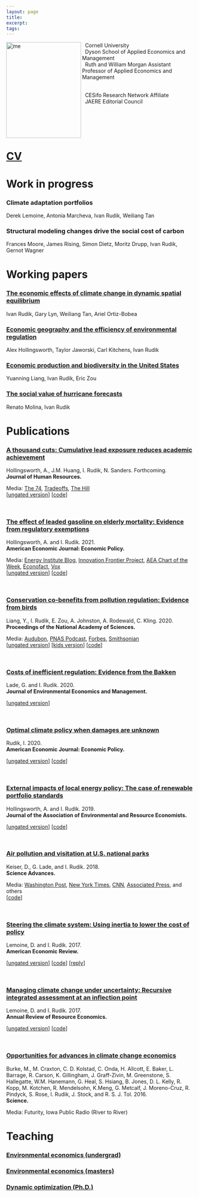 ```yaml
---
layout: page 
title:
excerpt: 
tags: 
---
```


<p><img src="https://irudik.github.io/assets/img/rudik_photo.jpg" alt="me" align="left" style="width:200px;height:256px;padding:0px">

&nbsp; Cornell University <br /> 
&nbsp; Dyson School of Applied Economics and Management <br /> 
&nbsp; Ruth and William Morgan Assistant Professor of Applied Economics and Management <br /> <br />
 
&nbsp; CESifo Research Network Affiliate <br />
&nbsp; JAERE Editorial Council <br /> <br />


</p>
<br />  
<br />  
<br />  
<p style="clear: both;"> </p>

# [CV](https://raw.githack.com/irudik/irudik.github.io/master/assets/pdf/rudik_cv.pdf)

# Work in progress

### Climate adaptation portfolios 
Derek Lemoine, Antonia Marcheva, Ivan Rudik, Weiliang Tan

### Structural modeling changes drive the social cost of carbon  
Frances Moore, James Rising, Simon Dietz, Moritz Drupp, Ivan Rudik, Gernot Wagner

# Working papers

### [The economic effects of climate change in dynamic spatial equilibrium](https://osf.io/preprints/socarxiv/usghb)
Ivan Rudik, Gary Lyn, Weiliang Tan, Ariel Ortiz-Bobea

### [Economic geography and the efficiency of environmental regulation](https://osf.io/preprints/socarxiv/x6fuw/)
Alex Hollingsworth, Taylor Jaworski, Carl Kitchens, Ivan Rudik

### [Economic production and biodiversity in the United States](https://osf.io/preprints/socarxiv/qy76a)
Yuanning Liang, Ivan Rudik, Eric Zou

### [The social value of hurricane forecasts](https://osf.io/preprints/socarxiv/sqtjr) 
Renato Molina, Ivan Rudik

# Publications
### [A thousand cuts: Cumulative lead exposure reduces academic achievement](https://www.nber.org/papers/w28250)
Hollingsworth, A., J.M. Huang, I. Rudik, N. Sanders. Forthcoming.  
**Journal of Human Resources.**  

Media: [The 74](https://www.the74million.org/lead-poisoning-hurts-kids-a-new-study-shows-how-exposure-from-an-unexpected-source-nascar-racetracks-lowered-test-scores/), [Tradeoffs](https://tradeoffs.org/2021/06/04/what-nascar-can-teach-us-about-pollution-and-social-determinants-of-health/), [The Hill](https://thehill.com/changing-america/sustainability/3716345-how-nascars-switch-to-unleaded-gas-boosted-test-scores-near-racetracks/)  
[[ungated version](https://osf.io/preprints/socarxiv/wz73u)] [[code](https://www.openicpsr.org/openicpsr/project/179422/)]

<br />

### [The effect of leaded gasoline on elderly mortality: Evidence from regulatory exemptions](https://www.aeaweb.org/articles?id=10.1257/pol.20190654)  
Hollingsworth, A. and I. Rudik. 2021.  
**American Economic Journal: Economic Policy.**  

Media: [Energy Institute Blog](https://energyathaas.wordpress.com/2020/03/02/the-crazy-history-of-lead-in-gasoline/), [Innovation Frontier Project](https://innovationfrontier.org/how-exposure-to-pollution-quietly-shapes-the-american-workforce-and-economy/),  [AEA Chart of the Week](https://www.aeaweb.org/research/charts/leaded-gasoline-elderly-mortality-nascar-arca), [Econofact](https://t.co/h0RwoLhKlx?amp=1), [Vox](https://www.vox.com/future-perfect/22834666/lead-exposure-poisoning-developing-countries)  
[[ungated version](https://osf.io/preprints/socarxiv/rdy6g/)] [[code](https://www.openicpsr.org/openicpsr/project/120128/)]

<br />

### [Conservation co-benefits from pollution regulation: Evidence from birds](https://doi.org/10.1073/pnas.2013568117)  
Liang, Y., I. Rudik, E. Zou, A. Johnston, A. Rodewald, C. Kling. 2020.  
**Proceedings of the National Academy of Sciences.** 

Media: [Audubon](https://www.audubon.org/news/how-landmark-environmental-law-may-have-quietly-saved-billion-birds), [PNAS Podcast](https://traffic.libsyn.com/secure/pnas-science-sessions-podcast/amandaRodewaldIvanRudikCatherineKlingPodcast.mp3), [Forbes](https://www.forbes.com/sites/saratabin/2020/11/30/air-pollution-regulations-may-have-saved-over-a-billion-birds-according-to-a-new-study/?sh=511d33fc2327), [Smithsonian](https://www.smithsonianmag.com/smart-news/study-estimates-clean-air-act-has-saved-15-billion-birds-180976432/)  
[[ungated version](https://osf.io/preprints/socarxiv/74ujt)] [[kids version](https://www.sciencejournalforkids.org/articles/how-does-reducing-air-pollution-help-birds/)] [[code](https://www.openicpsr.org/openicpsr/project/125422/version/V2/view)]

<br />

### [Costs of inefficient regulation: Evidence from the Bakken](https://www.sciencedirect.com/science/article/abs/pii/S0095069620300590) 
Lade, G. and I. Rudik. 2020.  
**Journal of Environmental Economics and Management.** 

[[ungated version](https://osf.io/preprints/socarxiv/3e9xk)]

<br />

### [Optimal climate policy when damages are unknown](https://www.aeaweb.org/articles?id=10.1257/pol.20160541) 
Rudik, I. 2020.  
**American Economic Journal: Economic Policy.** 

[[ungated version](https://osf.io/preprints/socarxiv/nc43k)] [[code](https://github.com/irudik/optimal-climate-policy-aej)]

<br />

### [External impacts of local energy policy: The case of renewable portfolio standards](https://www.journals.uchicago.edu/doi/abs/10.1086/700419)  
Hollingsworth, A. and I. Rudik. 2019.  
**Journal of the Association of Environmental and Resource Economists.** 

[[ungated version](http://papers.ssrn.com/sol3/papers.cfm?abstract_id=2697222)]
[[code](https://github.com/irudik/external-impacts-rps)]

<br />

### [Air pollution and visitation at U.S. national parks](http://advances.sciencemag.org/content/4/7/eaat1613)  
Keiser, D., G. Lade, and I. Rudik. 2018.  
**Science Advances.** 

Media: [Washington Post](https://www.washingtonpost.com/science/2019/05/28/how-your-summer-vacation-may-give-you-an-up-close-view-climate-crisis/), [New York Times](https://www.nytimes.com/2018/07/23/well/parks-ozone-air-pollution.html?alm_mvr=0), [CNN](https://www.cnn.com/2018/07/18/us/national-park-air-quality-wxc/index.html), [Associated Press](https://apnews.com/article/1d601528b4fe48dba03c69d066f44ef8), and others   
[[code](https://github.com/irudik/national-parks)]

<br />

<!-- ### [Tradable credit markets for intensity standards](https://www.sciencedirect.com/science/article/pii/S0264999317315651)  
Rudik, I. 2018.  
**Economic Modelling.** 

[[ungated version](https://papers.ssrn.com/sol3/papers.cfm?abstract_id=2615918)]

<br /> -->

### [Steering the climate system: Using inertia to lower the cost of policy](https://www.aeaweb.org/articles?id=10.1257/aer.20150986&&from=f)  
Lemoine, D. and I. Rudik. 2017.  
**American Economic Review.** 

[[ungated version](https://raw.githack.com/irudik/irudik.github.io/master/assets/pdf/lemoine_rudik_aer_2017.pdf)] 
[[code](https://github.com/irudik/steering-the-climate-system)]
[[reply](https://www.aeaweb.org/articles?id=10.1257/aer.20191814)]

<br />

### [Managing climate change under uncertainty: Recursive integrated assessment at an inflection point](https://papers.ssrn.com/sol3/papers.cfm?abstract_id=2862211)  
Lemoine, D. and I. Rudik. 2017.  
**Annual Review of Resource Economics.**

[[ungated version](https://papers.ssrn.com/sol3/papers.cfm?abstract_id=2862211)] 
[[code](https://github.com/irudik/dynamic-stochastic-dice)]

<br />

### [Opportunities for advances in climate change economics](http://science.sciencemag.org/content/352/6283/292.abstract)  
Burke, M., M. Craxton, C. D. Kolstad, C. Onda, H. Allcott, E. Baker, L. Barrage, R. Carson, K. Gillingham, J. Graff-Zivin, M. Greenstone, S. Hallegatte, W.M. Hanemann, G. Heal, S. Hsiang, B. Jones, D. L. Kelly, R. Kopp, M. Kotchen, R. Mendelsohn, K.Meng, G. Metcalf, J. Moreno-Cruz, R. Pindyck, S. Rose, I. Rudik, J. Stock, and R. S. J. Tol. 2016.  
**Science.** 

Media: Futurity, Iowa Public Radio (River to River)

# Teaching
 
### [Environmental economics (undergrad)](https://aem4510.ivanrudik.com/)  
### [Environmental economics (masters)](https://github.com/irudik/aem6510)   
### [Dynamic optimization (Ph.D.)](https://github.com/AEM7130/) <br /> <br />
